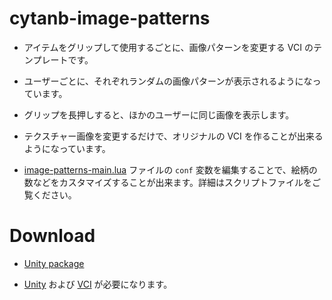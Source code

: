 # cytanb-image-patterns

- アイテムをグリップして使用するごとに、画像パターンを変更する VCI のテンプレートです。

- ユーザーごとに、それぞれランダムの画像パターンが表示されるようになっています。

- グリップを長押しすると、ほかのユーザーに同じ画像を表示します。

- テクスチャー画像を変更するだけで、オリジナルの VCI を作ることが出来るようになっています。

- [image-patterns-main.lua](scripts/image-patterns-main.lua) ファイルの `conf` 変数を編集することで、絵柄の数などをカスタマイズすることが出来ます。詳細はスクリプトファイルをご覧ください。

# Download

- [Unity package](https://www.dropbox.com/s/6xov5g4wt9t0mfp/cytanb-image-patterns-latest.unitypackage?dl=1)

- [Unity](https://unity3d.com/) および [VCI](https://github.com/virtual-cast/VCI) が必要になります。
